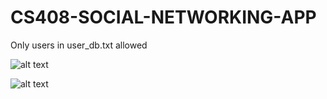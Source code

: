 # CS408-SOCIAL-NETWORKING-APP

Only users in user_db.txt allowed

![alt text](https://github.com/ranemelshanawany/CS408-SOCIAL-NETWORKING-APP/tree/main/img/Picture1.png)

![alt text](https://github.com/ranemelshanawany/CS408-SOCIAL-NETWORKING-APP/tree/main/img/Picture2.png)
